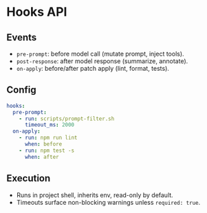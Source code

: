# Hooks API

## Events
- `pre-prompt`: before model call (mutate prompt, inject tools).
- `post-response`: after model response (summarize, annotate).
- `on-apply`: before/after patch apply (lint, format, tests).

## Config
```yaml
hooks:
  pre-prompt:
    - run: scripts/prompt-filter.sh
      timeout_ms: 2000
  on-apply:
    - run: npm run lint
      when: before
    - run: npm test -s
      when: after
```

## Execution
- Runs in project shell, inherits env, read-only by default.
- Timeouts surface non-blocking warnings unless `required: true`.
